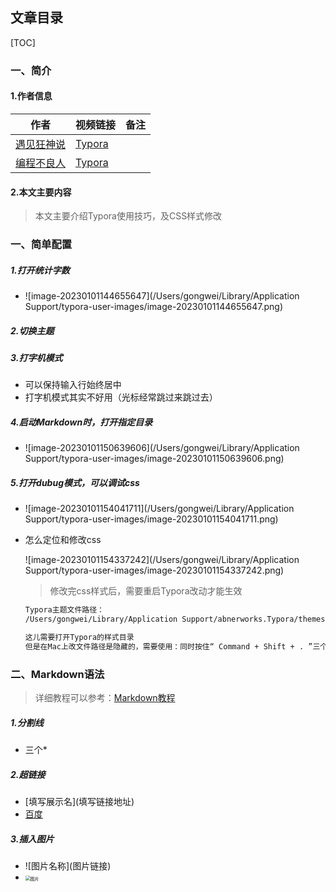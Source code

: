 ## 文章目录

[TOC]

### 一、简介

#### 1.作者信息

| 作者                                               | 视频链接                                                     | 备注 |
| -------------------------------------------------- | ------------------------------------------------------------ | ---- |
| [遇见狂神说](https://space.bilibili.com/95256449)  | [Typora](https://www.bilibili.com/video/BV12T4y1g7se/?spm_id_from=333.999.0.0) |      |
| [编程不良人](https://space.bilibili.com/352224540) | [Typora]((https://www.bilibili.com/video/BV1DT4y1g7et/?spm_id_from=333.999.0.0&vd_source=58acbf449edd771737ee43a78ffdabf4)) |      |

#### 2.本文主要内容

> 本文主要介绍Typora使用技巧，及CSS样式修改

### 一、简单配置

##### 1.打开统计字数

- ![image-20230101144655647](/Users/gongwei/Library/Application Support/typora-user-images/image-20230101144655647.png)

##### 2.切换主题

##### 3.打字机模式

- 可以保持输入行始终居中
- 打字机模式其实不好用（光标经常跳过来跳过去）

##### 4.启动Markdown时，打开指定目录

- ![image-20230101150639606](/Users/gongwei/Library/Application Support/typora-user-images/image-20230101150639606.png)

##### 5.打开dubug模式，可以调试css

- ![image-20230101154041711](/Users/gongwei/Library/Application Support/typora-user-images/image-20230101154041711.png)

- 怎么定位和修改css

  ![image-20230101154337242](/Users/gongwei/Library/Application Support/typora-user-images/image-20230101154337242.png)

  > 修改完css样式后，需要重启Typora改动才能生效

  ```markdown
  Typora主题文件路径：
  /Users/gongwei/Library/Application Support/abnerworks.Typora/themes
  
  这儿需要打开Typora的样式目录
  但是在Mac上改文件路径是隐藏的，需要使用：同时按住“ Command + Shift + . ”三个按键，即可查看当下文件夹中的隐藏文件
  ```
  

### 二、Markdown语法

> 详细教程可以参考：[Markdown教程](https://www.bilibili.com/video/BV12J41137hu?p=6&vd_source=58acbf449edd771737ee43a78ffdabf4)

##### 1.分割线

- 三个*

##### 2.超链接

- [填写展示名\](填写链接地址)
- [百度](https://www.baidu.com)

##### 3.插入图片

- ![图片名称\](图片链接)
- <img src="/Users/gongwei/Library/Application Support/typora-user-images/image-20230101155316417.png" alt="图片" style="zoom:50%;" />


